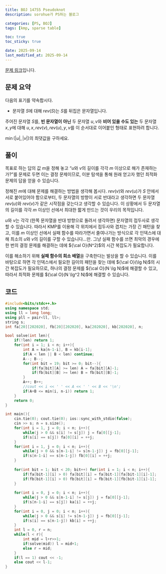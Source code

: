 ```yaml
---
title: BOJ 14755 Pseudoknot
description: sorohue가 PS하는 블로그

categories: [PS, BOJ]
tags: [kmp, sparse table]

toc: true
toc_sticky: true

date: 2025-09-14
last_modified_at: 2025-09-14
---
```


[문제 링크](https://boj.kr/14755)입니다.

## 문제 요약

다음의 표기를 약속합시다.

- 문자열 $S$에 대해 $rev(S)$는 $S$를 뒤집은 문자열입니다.

주어진 문자열 $S$를, **빈 문자열이 아닌** 두 문자열 $u,v$와 **비어 있을 수도 있는** 두 문자열 $x, y$에 대해 $u,x,rev(v), rev(u),y,v$를 이 순서대로 이어붙인 형태로 표현하려 합니다.

$\min(|u|, |v|)$의 최댓값을 구하세요.

## 풀이

목표로 하는 답의 값 $m$을 정해 놓고 “$u$와 $v$의 길이를 각각 $m$ 이상으로 해가 존재하는가?”를 문제로 두면 이는 결정 문제이므로, 이분 탐색을 통해 원래 얻고자 했던 최적화 문제의 답을 얻을 수 있습니다.

정해진 $m$에 대해 문제를 해결하는 방법을 생각해 봅시다. $rev(v)$와 $rev(u)$가 $S$ 안에서 서로 붙어있어야 함으로부터, 두 문자열의 방향이 서로 반대라고 생각하면 두 문자열 $rev(u)$와 $rev(v)$가 같은 시작점을 갖는다고 생각할 수 있습니다. 이 상황에서 두 문자열의 길이를 각각 $m$ 이상인 선에서 최대한 짧게 만드는 것이 우리의 목적입니다.

$u$와 $v$는 각각 (한쪽 문자열을 반대 방향으로 돌려서 생각하면) 문자열의 접두사로 생각할 수 있습니다. 따라서 KMP를 이용해 각 위치에서 접두사와 겹치는 가장 긴 패턴을 찾고, 이를 $m$ 이상인 선에서 실패 함수를 따라가면서 줄여나가는 방식으로 각 인덱스에 대해 최소의 $u$와 $v$의 길이를 구할 수 있습니다…만. 그냥 실패 함수를 쓰면 최악의 경우에 한 번의 결정 문제를 해결하는 데에 ${\cal O}(N^2)$의 시간 복잡도가 필요합니다.

이를 해소하기 위해 **실패 함수의 희소 배열**을 구축한다는 발상을 할 수 있습니다. 이를 바탕으로 하면 각 인덱스에서 필요한 길이의 패턴을 찾는 데에 ${\cal O}(\lg N)$의 시간 복잡도가 필요하므로, 하나의 결정 문제를 ${\cal O}(N \lg N)$에 해결할 수 있고, 따라서 최적화 문제를 ${\cal O}(N \lg^2 N)$에 해결할 수 있습니다.

## 코드

```cpp
#include<bits/stdc++.h>
using namespace std;
using ll = long long;
using pll = pair<ll, ll>;
string s;
int fa[20][202020], fb[20][202020], ka[202020], kb[202020], n;

bool solve(int len){
    if(!len) return 1;
    for(int i = 1; i < n; i++){
        int A = ka[n-1-i], B = kb[i-1];
        if(A < len || B < len) continue;
        A--; B--;
        for(int bit = 19; bit >= 0; bit--){
            if(fa[bit][A] >= len) A = fa[bit][A]-1;
            if(fb[bit][B] >= len) B = fb[bit][B]-1;
        }
        A++; B++;
        //cout << i << ' ' << A << ' ' << B << '\n';
        if(A+B <= min(i, n-i)) return 1;
    }
    return 0;
}

int main(){
    cin.tie(0); cout.tie(0); ios::sync_with_stdio(false);
    cin >> s; n = s.size();
    for(int i = 1, j = 0; i < n; i++){
        while(j > 0 && s[i] != s[j]) j = fa[0][j-1];
        if(s[i] == s[j]) fa[0][i] = ++j;
    }
    for(int i = 1, j = 0; i < n; i++){
        while(j > 0 && s[n-1-i] != s[n-1-j]) j = fb[0][j-1];
        if(s[n-1-i] == s[n-1-j]) fb[0][i] = ++j;
    }
    
    for(int bit = 1; bit < 20; bit++) for(int i = 1; i < n; i++){
        if(fa[bit-1][i] > 0) fa[bit][i] = fa[bit-1][fa[bit-1][i]-1];
        if(fb[bit-1][i] > 0) fb[bit][i] = fb[bit-1][fb[bit-1][i]-1];
    }
    
    for(int i = 0, j = 0; i < n; i++){
        while(j > 0 && s[n-1-i] != s[j]) j = fa[0][j-1];
        if(s[n-1-i] == s[j]) ka[i] = ++j;
    }
    for(int i = 0, j = 0; i < n; i++){
        while(j > 0 && s[i] != s[n-1-j]) j = fb[0][j-1];
        if(s[i] == s[n-1-j]) kb[i] = ++j;
    }
    int l = 0, r = n;
    while(l < r){
        int mid = l+r>>1;
        if(solve(mid)) l = mid+1;
        else r = mid;
    }
    if(l == 1) cout << -1;
    else cout << l-1;
}
```
